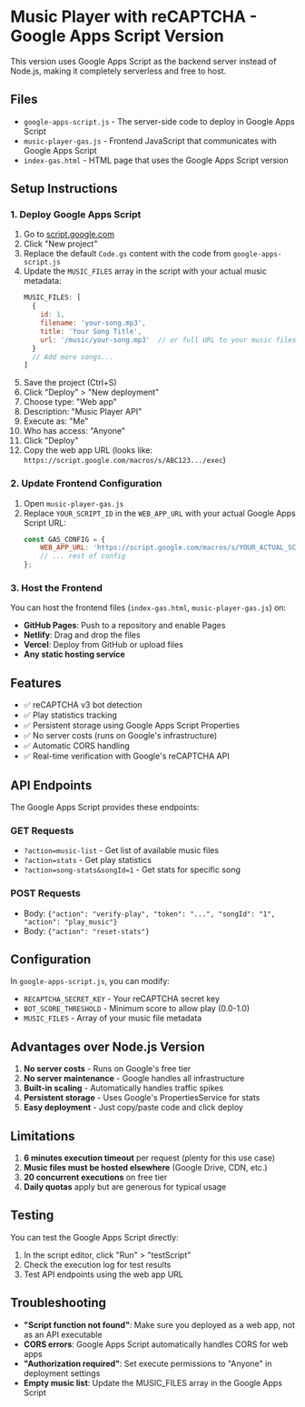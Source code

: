 # Music Player with reCAPTCHA - Google Apps Script Version

This version uses Google Apps Script as the backend server instead of Node.js, making it completely serverless and free to host.

## Files

- `google-apps-script.js` - The server-side code to deploy in Google Apps Script
- `music-player-gas.js` - Frontend JavaScript that communicates with Google Apps Script
- `index-gas.html` - HTML page that uses the Google Apps Script version

## Setup Instructions

### 1. Deploy Google Apps Script

1. Go to [script.google.com](https://script.google.com)
2. Click "New project"
3. Replace the default `Code.gs` content with the code from `google-apps-script.js`
4. Update the `MUSIC_FILES` array in the script with your actual music metadata:
   ```javascript
   MUSIC_FILES: [
     {
       id: 1,
       filename: 'your-song.mp3',
       title: 'Your Song Title',
       url: '/music/your-song.mp3'  // or full URL to your music files
     }
     // Add more songs...
   ]
   ```
5. Save the project (Ctrl+S)
6. Click "Deploy" > "New deployment"
7. Choose type: "Web app"
8. Description: "Music Player API"
9. Execute as: "Me"
10. Who has access: "Anyone"
11. Click "Deploy"
12. Copy the web app URL (looks like: `https://script.google.com/macros/s/ABC123.../exec`)

### 2. Update Frontend Configuration

1. Open `music-player-gas.js`
2. Replace `YOUR_SCRIPT_ID` in the `WEB_APP_URL` with your actual Google Apps Script URL:
   ```javascript
   const GAS_CONFIG = {
       WEB_APP_URL: 'https://script.google.com/macros/s/YOUR_ACTUAL_SCRIPT_ID/exec',
       // ... rest of config
   };
   ```

### 3. Host the Frontend

You can host the frontend files (`index-gas.html`, `music-player-gas.js`) on:

- **GitHub Pages**: Push to a repository and enable Pages
- **Netlify**: Drag and drop the files
- **Vercel**: Deploy from GitHub or upload files
- **Any static hosting service**

## Features

- ✅ reCAPTCHA v3 bot detection
- ✅ Play statistics tracking
- ✅ Persistent storage using Google Apps Script Properties
- ✅ No server costs (runs on Google's infrastructure)
- ✅ Automatic CORS handling
- ✅ Real-time verification with Google's reCAPTCHA API

## API Endpoints

The Google Apps Script provides these endpoints:

### GET Requests
- `?action=music-list` - Get list of available music files
- `?action=stats` - Get play statistics
- `?action=song-stats&songId=1` - Get stats for specific song

### POST Requests
- Body: `{"action": "verify-play", "token": "...", "songId": "1", "action": "play_music"}`
- Body: `{"action": "reset-stats"}`

## Configuration

In `google-apps-script.js`, you can modify:

- `RECAPTCHA_SECRET_KEY` - Your reCAPTCHA secret key
- `BOT_SCORE_THRESHOLD` - Minimum score to allow play (0.0-1.0)
- `MUSIC_FILES` - Array of your music file metadata

## Advantages over Node.js Version

1. **No server costs** - Runs on Google's free tier
2. **No server maintenance** - Google handles all infrastructure
3. **Built-in scaling** - Automatically handles traffic spikes
4. **Persistent storage** - Uses Google's PropertiesService for stats
5. **Easy deployment** - Just copy/paste code and click deploy

## Limitations

1. **6 minutes execution timeout** per request (plenty for this use case)
2. **Music files must be hosted elsewhere** (Google Drive, CDN, etc.)
3. **20 concurrent executions** on free tier
4. **Daily quotas** apply but are generous for typical usage

## Testing

You can test the Google Apps Script directly:

1. In the script editor, click "Run" > "testScript"
2. Check the execution log for test results
3. Test API endpoints using the web app URL

## Troubleshooting

- **"Script function not found"**: Make sure you deployed as a web app, not as an API executable
- **CORS errors**: Google Apps Script automatically handles CORS for web apps
- **"Authorization required"**: Set execute permissions to "Anyone" in deployment settings
- **Empty music list**: Update the MUSIC_FILES array in the Google Apps Script